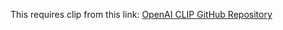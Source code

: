 
This requires clip from this link: [OpenAI CLIP GitHub Repository](https://github.com/openai/CLIP)
